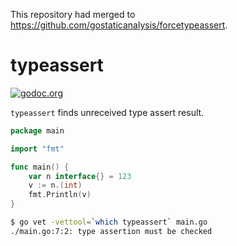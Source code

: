 This repository had merged to https://github.com/gostaticanalysis/forcetypeassert.
# typeassert

[![godoc.org][godoc-badge]][godoc]

`typeassert` finds unreceived type assert result.

```go
package main

import "fmt"

func main() {
    var n interface{} = 123
    v := n.(int)
    fmt.Println(v)
}
```

```sh
$ go vet -vettool=`which typeassert` main.go
./main.go:7:2: type assertion must be checked
```

<!-- links -->
[godoc]: https://godoc.org/github.com/gostaticanalysis/typeassert
[godoc-badge]: https://img.shields.io/badge/godoc-reference-4F73B3.svg?style=flat-square&label=%20godoc.org
